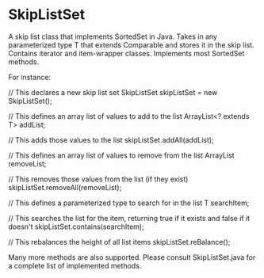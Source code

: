# SkipListSet

A skip list class that implements SortedSet in Java. Takes in any parameterized type T that
extends Comparable and stores it in the skip list. Contains iterator and item-wrapper classes.
Implements most SortedSet methods.

For instance:

// This declares a new skip list set
SkipListSet<T> skipListSet = new SkipListSet<T>();

// This defines an array list of values to add to the list
ArrayList<? extends T> addList;

// This adds those values to the list
skipListSet.addAll(addList);

// This defines an array list of values to remove from the list
ArrayList<T> removeList;

// This removes those values from the list (if they exist)
skipListSet.removeAll(removeList);

// This defines a parameterized type to search for in the list
T searchItem;

// This searches the list for the item, returning true if it exists and false if it doesn't
skipListSet.contains(searchItem);

// This rebalances the height of all list items
skipListSet.reBalance();


Many more methods are also supported. Please consult SkipListSet.java for a complete list
of implemented methods.
